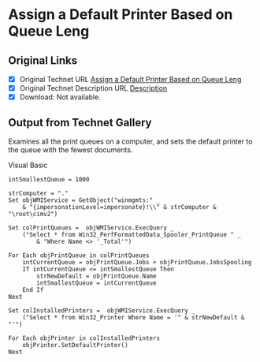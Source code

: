 # Assign a Default Printer Based on Queue Leng

## Original Links

- [x] Original Technet URL [Assign a Default Printer Based on Queue Leng](https://gallery.technet.microsoft.com/8f30e2e3-e388-4ff1-83bd-9f95017a559b)
- [x] Original Technet Description URL [Description](https://gallery.technet.microsoft.com/8f30e2e3-e388-4ff1-83bd-9f95017a559b/description)
- [x] Download: Not available.

## Output from Technet Gallery

Examines all the print queues on a computer, and sets the default printer to the queue with the fewest documents.

Visual Basic

```
intSmallestQueue = 1000

strComputer = "."
Set objWMIService = GetObject("winmgmts:" _
    & "{impersonationLevel=impersonate}!\\" & strComputer & "\root\cimv2")

Set colPrintQueues =  objWMIService.ExecQuery _
    ("Select * from Win32_PerfFormattedData_Spooler_PrintQueue " _
        & "Where Name <> '_Total'")

For Each objPrintQueue in colPrintQueues
    intCurrentQueue = objPrintQueue.Jobs + objPrintQueue.JobsSpooling
    If intCurrentQueue <= intSmallestQueue Then
        strNewDefault = objPrintQueue.Name
        intSmallestQueue = intCurrentQueue
    End If
Next

Set colInstalledPrinters =  objWMIService.ExecQuery _
    ("Select * from Win32_Printer Where Name = '" & strNewDefault & "'")

For Each objPrinter in colInstalledPrinters
    objPrinter.SetDefaultPrinter()
Next
```

